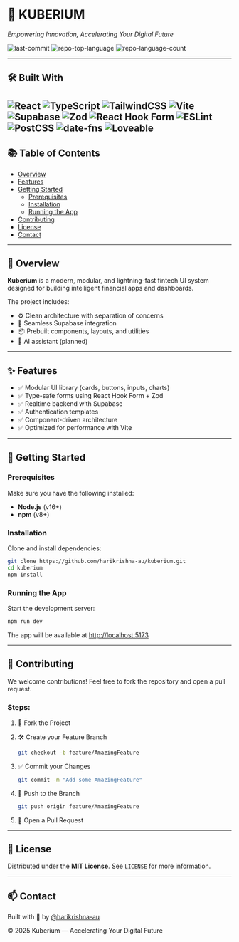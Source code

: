 

# 🚀 KUBERIUM

*Empowering Innovation, Accelerating Your Digital Future*

![last-commit](https://img.shields.io/github/last-commit/harikrishna-au/kuberium?style=flat&logo=git&logoColor=white&color=0080ff)
![repo-top-language](https://img.shields.io/github/languages/top/harikrishna-au/kuberium?style=flat&color=0080ff)
![repo-language-count](https://img.shields.io/github/languages/count/harikrishna-au/kuberium?style=flat&color=0080ff)

---

## 🛠️ Built With

![React](https://img.shields.io/badge/React-61DAFB.svg?style=flat&logo=React&logoColor=black)
![TypeScript](https://img.shields.io/badge/TypeScript-3178C6.svg?style=flat&logo=TypeScript&logoColor=white)
![TailwindCSS](https://img.shields.io/badge/Tailwind_CSS-38B2AC.svg?style=flat&logo=tailwind-css&logoColor=white)
![Vite](https://img.shields.io/badge/Vite-646CFF.svg?style=flat&logo=Vite&logoColor=white)
![Supabase](https://img.shields.io/badge/Supabase-3ECF8E.svg?style=flat&logo=Supabase&logoColor=black)
![Zod](https://img.shields.io/badge/Zod-3E67B1.svg?style=flat&logo=Zod&logoColor=white)
![React Hook Form](https://img.shields.io/badge/React_Hook_Form-EC5990.svg?style=flat&logo=React-Hook-Form&logoColor=white)
![ESLint](https://img.shields.io/badge/ESLint-4B32C3.svg?style=flat&logo=ESLint&logoColor=white)
![PostCSS](https://img.shields.io/badge/PostCSS-DD3A0A.svg?style=flat&logo=PostCSS&logoColor=white)
![date-fns](https://img.shields.io/badge/date--fns-770C56.svg?style=flat&logo=date-fns&logoColor=white)
![Loveable](https://img.shields.io/badge/Loveable-E65F9E.svg?style=flat&logo=Love&logoColor=white)
---

## 📚 Table of Contents

- [Overview](#-overview)
- [Features](#-features)
- [Getting Started](#-getting-started)
  - [Prerequisites](#prerequisites)
  - [Installation](#installation)
  - [Running the App](#running-the-app)
- [Contributing](#-contributing)
- [License](#-license)
- [Contact](#-contact)

---

## 🧠 Overview

**Kuberium** is a modern, modular, and lightning-fast fintech UI system designed for building intelligent financial apps and dashboards.

The project includes:

- ⚙️ Clean architecture with separation of concerns  
- 🔌 Seamless Supabase integration  
- 📦 Prebuilt components, layouts, and utilities  
- 🧠 AI assistant (planned)

---

## ✨ Features

- ✅ Modular UI library (cards, buttons, inputs, charts)
- ✅ Type-safe forms using React Hook Form + Zod
- ✅ Realtime backend with Supabase
- ✅ Authentication templates
- ✅ Component-driven architecture
- ✅ Optimized for performance with Vite

---

## 🚀 Getting Started

### Prerequisites

Make sure you have the following installed:

- **Node.js** (v16+)
- **npm** (v8+)

### Installation

Clone and install dependencies:

```bash
git clone https://github.com/harikrishna-au/kuberium.git
cd kuberium
npm install
````

### Running the App

Start the development server:

```bash
npm run dev
```

The app will be available at [http://localhost:5173](http://localhost:5173)

---

## 🤝 Contributing

We welcome contributions! Feel free to fork the repository and open a pull request.

### Steps:

1. 🍴 Fork the Project
2. 🛠️ Create your Feature Branch

   ```bash
   git checkout -b feature/AmazingFeature
   ```
3. ✅ Commit your Changes

   ```bash
   git commit -m "Add some AmazingFeature"
   ```
4. 🚀 Push to the Branch

   ```bash
   git push origin feature/AmazingFeature
   ```
5. 📝 Open a Pull Request

---

## 📄 License

Distributed under the **MIT License**. See [`LICENSE`](./LICENSE) for more information.

---

## 📫 Contact

Built with 💙 by [@harikrishna-au](https://github.com/harikrishna-au)

© 2025 Kuberium — Accelerating Your Digital Future




